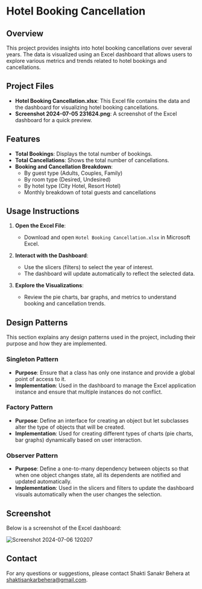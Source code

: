 # Hotel Booking Cancellation

## Overview

This project provides insights into hotel booking cancellations over several years. The data is visualized using an Excel dashboard that allows users to explore various metrics and trends related to hotel bookings and cancellations.

## Project Files

- **Hotel Booking Cancellation.xlsx**: This Excel file contains the data and the dashboard for visualizing hotel booking cancellations.
- **Screenshot 2024-07-05 231624.png**: A screenshot of the Excel dashboard for a quick preview.

## Features

- **Total Bookings**: Displays the total number of bookings.
- **Total Cancellations**: Shows the total number of cancellations.
- **Booking and Cancellation Breakdown**:
  - By guest type (Adults, Couples, Family)
  - By room type (Desired, Undesired)
  - By hotel type (City Hotel, Resort Hotel)
  - Monthly breakdown of total guests and cancellations

## Usage Instructions

1. **Open the Excel File**:
   - Download and open `Hotel Booking Cancellation.xlsx` in Microsoft Excel.

2. **Interact with the Dashboard**:
   - Use the slicers (filters) to select the year of interest.
   - The dashboard will update automatically to reflect the selected data.

3. **Explore the Visualizations**:
   - Review the pie charts, bar graphs, and metrics to understand booking and cancellation trends.

## Design Patterns

This section explains any design patterns used in the project, including their purpose and how they are implemented.

### Singleton Pattern

- **Purpose**: Ensure that a class has only one instance and provide a global point of access to it.
- **Implementation**: Used in the dashboard to manage the Excel application instance and ensure that multiple instances do not conflict.

### Factory Pattern

- **Purpose**: Define an interface for creating an object but let subclasses alter the type of objects that will be created.
- **Implementation**: Used for creating different types of charts (pie charts, bar graphs) dynamically based on user interaction.

### Observer Pattern

- **Purpose**: Define a one-to-many dependency between objects so that when one object changes state, all its dependents are notified and updated automatically.
- **Implementation**: Used in the slicers and filters to update the dashboard visuals automatically when the user changes the selection.

## Screenshot

Below is a screenshot of the Excel dashboard:

![Screenshot 2024-07-06 120207](https://github.com/shaktisgithub/Hotel-Booking-Cancellation/assets/140899319/81a630c2-3bf1-4fe4-9e73-604141533624)


## Contact

For any questions or suggestions, please contact Shakti Sanakr Behera at shaktisankarbehera@gmail.com.

